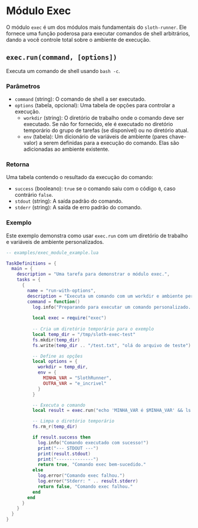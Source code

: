 # Módulo Exec

O módulo `exec` é um dos módulos mais fundamentais do `sloth-runner`. Ele fornece uma função poderosa para executar comandos de shell arbitrários, dando a você controle total sobre o ambiente de execução.

## `exec.run(command, [options])`

Executa um comando de shell usando `bash -c`.

### Parâmetros

*   `command` (string): O comando de shell a ser executado.
*   `options` (tabela, opcional): Uma tabela de opções para controlar a execução.
    *   `workdir` (string): O diretório de trabalho onde o comando deve ser executado. Se não for fornecido, ele é executado no diretório temporário do grupo de tarefas (se disponível) ou no diretório atual.
    *   `env` (tabela): Um dicionário de variáveis de ambiente (pares chave-valor) a serem definidas para a execução do comando. Elas são adicionadas ao ambiente existente.

### Retorna

Uma tabela contendo o resultado da execução do comando:

*   `success` (booleano): `true` se o comando saiu com o código `0`, caso contrário `false`.
*   `stdout` (string): A saída padrão do comando.
*   `stderr` (string): A saída de erro padrão do comando.

### Exemplo

Este exemplo demonstra como usar `exec.run` com um diretório de trabalho e variáveis de ambiente personalizados.

```lua
-- examples/exec_module_example.lua

TaskDefinitions = {
  main = {
    description = "Uma tarefa para demonstrar o módulo exec.",
    tasks = {
      {
        name = "run-with-options",
        description = "Executa um comando com um workdir e ambiente personalizados.",
        command = function()
          log.info("Preparando para executar um comando personalizado...")
          
          local exec = require("exec")
          
          -- Cria um diretório temporário para o exemplo
          local temp_dir = "/tmp/sloth-exec-test"
          fs.mkdir(temp_dir)
          fs.write(temp_dir .. "/test.txt", "olá do arquivo de teste")

          -- Define as opções
          local options = {
            workdir = temp_dir,
            env = {
              MINHA_VAR = "SlothRunner",
              OUTRA_VAR = "e_incrivel"
            }
          }

          -- Executa o comando
          local result = exec.run("echo 'MINHA_VAR é $MINHA_VAR' && ls -l && cat test.txt", options)

          -- Limpa o diretório temporário
          fs.rm_r(temp_dir)

          if result.success then
            log.info("Comando executado com sucesso!")
            print("--- STDOUT ---")
            print(result.stdout)
            print("--------------")
            return true, "Comando exec bem-sucedido."
          else
            log.error("Comando exec falhou.")
            log.error("Stderr: " .. result.stderr)
            return false, "Comando exec falhou."
          end
        end
      }
    }
  }
}
```
